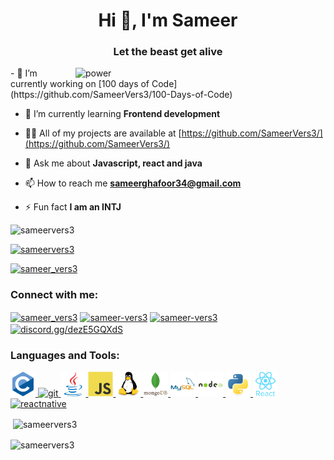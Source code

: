 <h1 align="center">Hi 👋, I'm Sameer</h1>
<h3 align="center">Let the beast get alive</h3>
<img align="right" alt="power" width="400" src="https://giffiles.alphacoders.com/339/33944.gif">
- 🔭 I’m currently working on [100 days of Code](https://github.com/SameerVers3/100-Days-of-Code)

- 🌱 I’m currently learning **Frontend development**

- 👨‍💻 All of my projects are available at [https://github.com/SameerVers3/](https://github.com/SameerVers3/)

- 💬 Ask me about **Javascript, react and java**

- 📫 How to reach me **sameerghafoor34@gmail.com**

- ⚡ Fun fact **I am an INTJ**

<p align="left"> <img src="https://komarev.com/ghpvc/?username=sameervers3&label=Profile%20views&color=0e75b6&style=flat" alt="sameervers3" /> </p>

<p align="left"> <a href="https://github.com/ryo-ma/github-profile-trophy"><img src="https://github-profile-trophy.vercel.app/?username=sameervers3" alt="sameervers3" /></a> </p>

<p align="left"> <a href="https://twitter.com/sameer_vers3" target="blank"><img src="https://img.shields.io/twitter/follow/sameer_vers3?logo=twitter&style=for-the-badge" alt="sameer_vers3" /></a> </p>


<h3 align="left">Connect with me:</h3>
<p align="left">
<a href="https://twitter.com/sameer_vers3" target="blank"><img align="center" src="https://raw.githubusercontent.com/rahuldkjain/github-profile-readme-generator/master/src/images/icons/Social/twitter.svg" alt="sameer_vers3" height="30" width="40" /></a>
<a href="https://linkedin.com/in/sameer-vers3" target="blank"><img align="center" src="https://raw.githubusercontent.com/rahuldkjain/github-profile-readme-generator/master/src/images/icons/Social/linked-in-alt.svg" alt="sameer-vers3" height="30" width="40" /></a>
<a href="https://www.leetcode.com/sameer-vers3" target="blank"><img align="center" src="https://raw.githubusercontent.com/rahuldkjain/github-profile-readme-generator/master/src/images/icons/Social/leet-code.svg" alt="sameer-vers3" height="30" width="40" /></a>
<a href="https://discord.gg/discord.gg/dezE5GQXdS" target="blank"><img align="center" src="https://raw.githubusercontent.com/rahuldkjain/github-profile-readme-generator/master/src/images/icons/Social/discord.svg" alt="discord.gg/dezE5GQXdS" height="30" width="40" /></a>
</p>

<h3 align="left">Languages and Tools:</h3>
<p align="left"> <a href="https://www.cprogramming.com/" target="_blank" rel="noreferrer"> <img src="https://raw.githubusercontent.com/devicons/devicon/master/icons/c/c-original.svg" alt="c" width="40" height="40"/> </a> <a href="https://git-scm.com/" target="_blank" rel="noreferrer"> <img src="https://www.vectorlogo.zone/logos/git-scm/git-scm-icon.svg" alt="git" width="40" height="40"/> </a> <a href="https://www.java.com" target="_blank" rel="noreferrer"> <img src="https://raw.githubusercontent.com/devicons/devicon/master/icons/java/java-original.svg" alt="java" width="40" height="40"/> </a> <a href="https://developer.mozilla.org/en-US/docs/Web/JavaScript" target="_blank" rel="noreferrer"> <img src="https://raw.githubusercontent.com/devicons/devicon/master/icons/javascript/javascript-original.svg" alt="javascript" width="40" height="40"/> </a> <a href="https://www.linux.org/" target="_blank" rel="noreferrer"> <img src="https://raw.githubusercontent.com/devicons/devicon/master/icons/linux/linux-original.svg" alt="linux" width="40" height="40"/> </a> <a href="https://www.mongodb.com/" target="_blank" rel="noreferrer"> <img src="https://raw.githubusercontent.com/devicons/devicon/master/icons/mongodb/mongodb-original-wordmark.svg" alt="mongodb" width="40" height="40"/> </a> <a href="https://www.mysql.com/" target="_blank" rel="noreferrer"> <img src="https://raw.githubusercontent.com/devicons/devicon/master/icons/mysql/mysql-original-wordmark.svg" alt="mysql" width="40" height="40"/> </a> <a href="https://nodejs.org" target="_blank" rel="noreferrer"> <img src="https://raw.githubusercontent.com/devicons/devicon/master/icons/nodejs/nodejs-original-wordmark.svg" alt="nodejs" width="40" height="40"/> </a> <a href="https://www.python.org" target="_blank" rel="noreferrer"> <img src="https://raw.githubusercontent.com/devicons/devicon/master/icons/python/python-original.svg" alt="python" width="40" height="40"/> </a> <a href="https://reactjs.org/" target="_blank" rel="noreferrer"> <img src="https://raw.githubusercontent.com/devicons/devicon/master/icons/react/react-original-wordmark.svg" alt="react" width="40" height="40"/> </a> <a href="https://reactnative.dev/" target="_blank" rel="noreferrer"> <img src="https://reactnative.dev/img/header_logo.svg" alt="reactnative" width="40" height="40"/> </a> </p>

<p>&nbsp;<img align="center" src="https://github-readme-stats.vercel.app/api?username=sameervers3&show_icons=true&locale=en" alt="sameervers3" /></p>

<p><img align="center" src="https://github-readme-streak-stats.herokuapp.com/?user=sameervers3&" alt="sameervers3" /></p>

